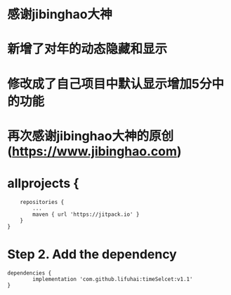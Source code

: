 # 感谢jibinghao大神
# 新增了对年的动态隐藏和显示

# 修改成了自己项目中默认显示增加5分中的功能
# 再次感谢jibinghao大神的原创   (https://www.jibinghao.com)
# allprojects {
		repositories {
			...
			maven { url 'https://jitpack.io' }
		}
	}
# Step 2. Add the dependency

	dependencies {
	        implementation 'com.github.lifuhai:timeSelcet:v1.1'
	}
